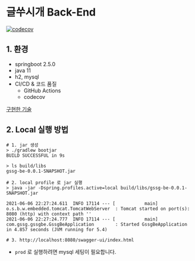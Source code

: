 # 글쑤시개 Back-End

[![codecov](https://codecov.io/gh/Dogcument/gssg-be/branch/master/graph/badge.svg?token=R1MG8FC6BQ)](https://codecov.io/gh/Dogcument/gssg-be)

## 1. 환경

- springboot 2.5.0
- java 11
- h2, mysql
- CI/CD & 코드 품질
    - GitHub Actions
    - codecov

[구현한 기술](https://github.com/Dogcument/gssg-be/wiki/%EA%B5%AC%ED%98%84%ED%95%9C-%EA%B8%B0%EC%88%A0)

## 2. Local 실행 방법

```shell
# 1. jar 생성
> ./gradlew bootjar
BUILD SUCCESSFUL in 9s

> ls build/libs
gssg-be-0.0.1-SNAPSHOT.jar

# 2. local profile 로 jar 실행
> java -jar -Dspring.profiles.active=local build/libs/gssg-be-0.0.1-SNAPSHOT.jar

2021-06-06 22:27:24.611  INFO 17114 --- [           main] o.s.b.w.embedded.tomcat.TomcatWebServer  : Tomcat started on port(s): 8080 (http) with context path ''
2021-06-06 22:27:24.777  INFO 17114 --- [           main] com.gssg.gssgbe.GssgBeApplication        : Started GssgBeApplication in 4.857 seconds (JVM running for 5.4)

# 3. http://localhost:8080/swagger-ui/index.html
```

- `prod` 로 실행하려면 mysql 세팅이 필요합니다.

